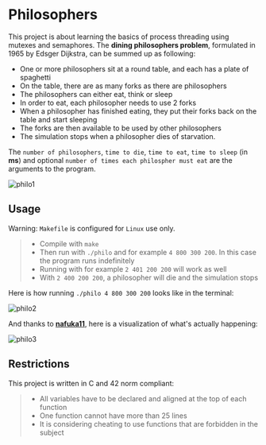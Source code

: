 # Philosophers

This project is about learning the basics of process threading using mutexes and semaphores.
The **dining philosophers problem**, formulated in 1965 by Edsger Dijkstra, can be summed up as following:

- One or more philosophers sit at a round table, and each has a plate of spaghetti
- On the table, there are as many forks as there are philosophers
- The philosophers can either eat, think or sleep
- In order to eat, each philosopher needs to use 2 forks
- When a philosopher has finished eating, they put their forks back on the table and start sleeping
- The forks are then available to be used by other philosophers
- The simulation stops when a philosopher dies of starvation.

The `number of philosophers`, `time to die`, `time to eat`, `time to sleep` (in **ms**) and optional `number of times each philospher must eat` are the arguments to the program.

![philo1](https://github.com/dubmix/42-philosophers/assets/104844198/8f62e66e-ff24-4109-aa64-3c2deb36cf7f)

## Usage

Warning: `Makefile` is configured for `Linux` use only.

> - Compile with `make`
> - Then run with `./philo` and for example `4 800 300 200`. In this case the program runs indefinitely
> - Running with for example `2 401 200 200` will work as well
> - With `2 400 200 200`, a philosopher will die and the simulation stops

Here is how running `./philo 4 800 300 200` looks like in the terminal:

![philo2](https://github.com/dubmix/42-philosophers/assets/104844198/206d89c1-d5c4-4bc5-877f-e7082bdee1a5)

And thanks to **[nafuka11](https://github.com/nafuka11)**, here is a visualization of what's actually happening:

![philo3](https://github.com/dubmix/42-philosophers/assets/104844198/5dec53d7-8e62-48fa-977c-532de1a7eae7)

## Restrictions

This project is written in C and 42 norm compliant:

> - All variables have to be declared and aligned at the top of each function
> - One function cannot have more than 25 lines
> - It is considering cheating to use functions that are forbidden in the subject
